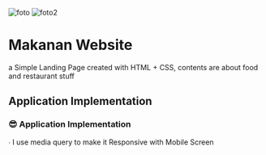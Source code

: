 ![foto](https://cdn.discordapp.com/attachments/988735884843184210/1095131049132036106/image.png)
![foto2](https://cdn.discordapp.com/attachments/988735884843184210/1095131130283429918/image.png)

# Makanan Website
a Simple Landing Page created with HTML + CSS, contents are about food and restaurant stuff

## Application Implementation

### 😎 Application Implementation
∙ I use media query to make it Responsive with Mobile Screen <br>







